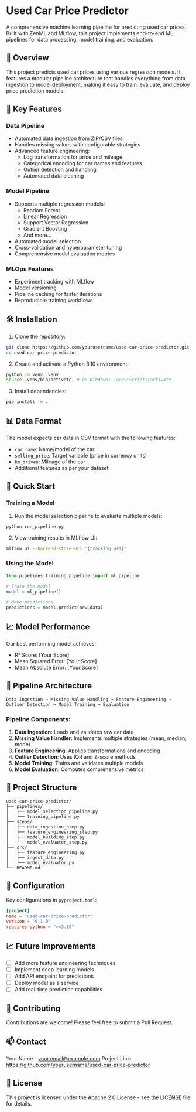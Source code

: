 # Used Car Price Predictor

A comprehensive machine learning pipeline for predicting used car prices. Built with ZenML and MLflow, this project implements end-to-end ML pipelines for data processing, model training, and evaluation.

## 🚗 Overview

This project predicts used car prices using various regression models. It features a modular pipeline architecture that handles everything from data ingestion to model deployment, making it easy to train, evaluate, and deploy price prediction models.

## 🌟 Key Features

### Data Pipeline
- Automated data ingestion from ZIP/CSV files
- Handles missing values with configurable strategies
- Advanced feature engineering:
  - Log transformation for price and mileage
  - Categorical encoding for car names and features
  - Outlier detection and handling
  - Automated data cleaning

### Model Pipeline
- Supports multiple regression models:
  - Random Forest
  - Linear Regression
  - Support Vector Regression
  - Gradient Boosting
  - And more...
- Automated model selection
- Cross-validation and hyperparameter tuning
- Comprehensive model evaluation metrics

### MLOps Features
- Experiment tracking with MLflow
- Model versioning
- Pipeline caching for faster iterations
- Reproducible training workflows

## 🛠️ Installation

1. Clone the repository:
```bash
git clone https://github.com/yourusername/used-car-price-predictor.git
cd used-car-price-predictor
```

2. Create and activate a Python 3.10 environment:
```bash
python -m venv .venv
source .venv/bin/activate  # On Windows: .venv\Scripts\activate
```

3. Install dependencies:
```bash
pip install -e .
```

## 📊 Data Format

The model expects car data in CSV format with the following features:
- `car_name`: Name/model of the car
- `selling_price`: Target variable (price in currency units)
- `km_driven`: Mileage of the car
- Additional features as per your dataset

## 🚀 Quick Start

### Training a Model

1. Run the model selection pipeline to evaluate multiple models:
```bash
python run_pipeline.py
```

2. View training results in MLflow UI:
```bash
mlflow ui --backend-store-uri '{tracking_uri}'
```

### Using the Model

```python
from pipelines.training_pipeline import ml_pipeline

# Train the model
model = ml_pipeline()

# Make predictions
predictions = model.predict(new_data)
```

## 📈 Model Performance

Our best performing model achieves:
- R² Score: [Your Score]
- Mean Squared Error: [Your Score]
- Mean Absolute Error: [Your Score]

## 🔄 Pipeline Architecture

```
Data Ingestion → Missing Value Handling → Feature Engineering → Outlier Detection → Model Training → Evaluation
```

### Pipeline Components:
1. **Data Ingestion**: Loads and validates raw car data
2. **Missing Value Handler**: Implements multiple strategies (mean, median, mode)
3. **Feature Engineering**: Applies transformations and encoding
4. **Outlier Detection**: Uses IQR and Z-score methods
5. **Model Training**: Trains and validates multiple models
6. **Model Evaluation**: Computes comprehensive metrics

## 📁 Project Structure

```
used-car-price-predictor/
├── pipelines/
│   ├── model_selection_pipeline.py
│   └── training_pipeline.py
├── steps/
│   ├── data_ingestion_step.py
│   ├── feature_engineering_step.py
│   ├── model_building_step.py
│   └── model_evaluator_step.py
├── src/
│   ├── feature_engineering.py
│   ├── ingest_data.py
│   └── model_evaluator.py
└── README.md
```

## 🔧 Configuration

Key configurations in `pyproject.toml`:
```toml
[project]
name = "used-car-price-predictor"
version = "0.1.0"
requires-python = ">=3.10"
```

## 📈 Future Improvements

- [ ] Add more feature engineering techniques
- [ ] Implement deep learning models
- [ ] Add API endpoint for predictions
- [ ] Deploy model as a service
- [ ] Add real-time prediction capabilities

## 🤝 Contributing

Contributions are welcome! Please feel free to submit a Pull Request.

## 📫 Contact

Your Name - your.email@example.com
Project Link: https://github.com/yourusername/used-car-price-predictor

## 📝 License

This project is licensed under the Apache 2.0 License - see the LICENSE file for details.